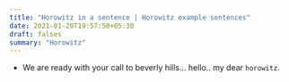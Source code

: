 ```yaml
---
title: "Horowitz in a sentence | Horowitz example sentences"
date: 2021-01-20T19:57:50+05:30
draft: falses
summary: "Horowitz"
---
```

- We are ready with your call to beverly hills... hello.. my dear `horowitz`.
                 

